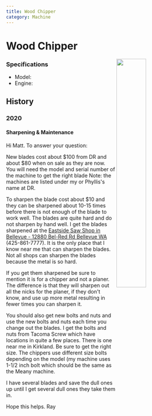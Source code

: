 ```yaml
---
title: Wood Chipper
category: Machine
---
```


# Wood Chipper
<img src="" style="width: 40%;" align="right">


### Specifications
- Model:
- Engine:


## History

### 2020

#### Sharpening & Maintenance

Hi Matt. To answer your question:

New blades cost about $100 from DR and about $80 when on sale as they are now. You will need the model and serial number of the machine to get the right blade Note: the machines are listed under my or Phyllis's name at DR.

To sharpen the blade cost about $10 and they can be sharpened about 10-15 times before there is not enough of the blade to work well. The blades are quite hard and do not sharpen by hand well. I get the blades sharpened at the [Eastside Saw Shop in Bellevue - 12880 Bel-Red Rd Bellevue WA](https://www.google.com/maps/place/12880+Bel-Red+Rd,+Bellevue,+WA+98005/@47.6218516,-122.1706439,17z/data=!3m1!4b1!4m5!3m4!1s0x54906cf874beb23d:0xe849ad2889ed36e8!8m2!3d47.6218516!4d-122.1684552) (425-861-7777). It is the only place that I know near me that can sharpen the blades. Not all shops can sharpen the blades because the metal is so hard.

If you get them sharpened be sure to mention it is for a chipper and not a planer. The difference is that they will sharpen out all the nicks for the planer, if they don't know, and use up more metal resulting in fewer times you can sharpen it.

You should also get new bolts and nuts and use the new bolts and nuts each time you change out the blades. I get the bolts and nuts from Tacoma Screw which have locations in quite a few places. There is one near me in Kirkland. Be sure to get the right size. The chippers use different size bolts depending on the model (my machine uses 1-1/2 inch bolt which should be the same as the Meany machine.

I have several blades and save the dull ones up until I get several dull ones they take them in.

Hope this helps.
Ray